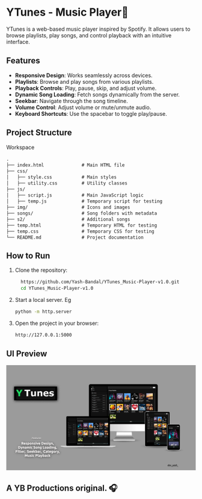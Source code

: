 # YTunes - Music Player🎵

YTunes is a web-based music player inspired by Spotify. It allows users to browse playlists, play songs, and control playback with an intuitive interface.

## Features

- **Responsive Design**: Works seamlessly across devices.
- **Playlists**: Browse and play songs from various playlists.
- **Playback Controls**: Play, pause, skip, and adjust volume.
- **Dynamic Song Loading**: Fetch songs dynamically from the server.
- **Seekbar**: Navigate through the song timeline.
- **Volume Control**: Adjust volume or mute/unmute audio.
- **Keyboard Shortcuts**: Use the spacebar to toggle play/pause.

## Project Structure
Workspace
```
.
├── index.html              # Main HTML file
├── css/
│   ├── style.css           # Main styles
│   ├── utility.css         # Utility classes
├── js/
│   ├── script.js           # Main JavaScript logic
│   ├── temp.js             # Temporary script for testing
├── img/                    # Icons and images
├── songs/                  # Song folders with metadata
├── s2/                     # Additional songs
├── temp.html               # Temporary HTML for testing
├── temp.css                # Temporary CSS for testing
└── README.md               # Project documentation

```

## How to Run

1. Clone the repository:
   ```bash
     https://github.com/Yash-Bandal/YTunes_Music-Player-v1.0.git
     cd YTunes_Music-Player-v1.0
   ```

2. Start a local server. Eg
   ```bash
   python -m http.server
   ```

3. Open the project in your browser:
   ```bash
   http://127.0.0.1:5000
   ```

## UI Preview
![ui](https://github.com/Yash-Bandal/YTunes_Music-Player-v1.0/blob/f6872301b175c6f14a9ef077ff7ca1967e9b38fa/img/UI.PNG)

## A YB Productions original. 🎧
